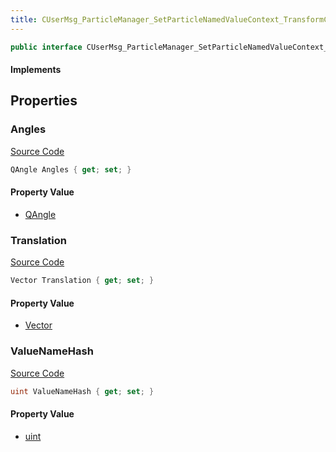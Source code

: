 ```yaml
---
title: CUserMsg_ParticleManager_SetParticleNamedValueContext_TransformContextValue
---
```


```csharp
public interface CUserMsg_ParticleManager_SetParticleNamedValueContext_TransformContextValue : ITypedProtobuf<CUserMsg_ParticleManager_SetParticleNamedValueContext_TransformContextValue>, INativeHandle
```

#### Implements

## Properties

### Angles

[Source Code](https://github.com/swiftly-solution/swiftlys2/blob/main/managed/src/SwiftlyS2.Generated/Protobufs/Interfaces/CUserMsg_ParticleManager_SetParticleNamedValueContext_TransformContextValue.cs#L16)

```csharp
QAngle Angles { get; set; }
```

#### Property Value

- [QAngle](/docs/api/shared/natives/qangle)

### Translation

[Source Code](https://github.com/swiftly-solution/swiftlys2/blob/main/managed/src/SwiftlyS2.Generated/Protobufs/Interfaces/CUserMsg_ParticleManager_SetParticleNamedValueContext_TransformContextValue.cs#L19)

```csharp
Vector Translation { get; set; }
```

#### Property Value

- [Vector](/docs/api/shared/natives/vector)

### ValueNameHash

[Source Code](https://github.com/swiftly-solution/swiftlys2/blob/main/managed/src/SwiftlyS2.Generated/Protobufs/Interfaces/CUserMsg_ParticleManager_SetParticleNamedValueContext_TransformContextValue.cs#L13)

```csharp
uint ValueNameHash { get; set; }
```

#### Property Value

- [uint](https://learn.microsoft.com/dotnet/api/system.uint32)

